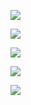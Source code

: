 ![](/Users/libinbin/Library/Application%20Support/marktext/images/2023-05-06-20-26-21-image.png)

![](/Users/libinbin/Library/Application%20Support/marktext/images/2023-05-06-20-24-59-image.png)

![](/Users/libinbin/Library/Application%20Support/marktext/images/2023-05-06-20-26-38-image.png)

![](/Users/libinbin/Library/Application%20Support/marktext/images/2023-05-06-20-48-31-image.png)

![](/Users/libinbin/Library/Application%20Support/marktext/images/2023-05-06-20-50-53-image.png)

